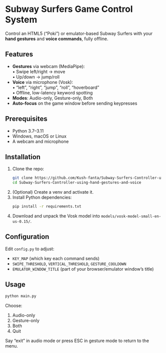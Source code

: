 
# Subway Surfers Game Control System

Control an HTML5 (“Poki”) or emulator-based Subway Surfers with your **hand gestures** and **voice commands**, fully offline.

## Features
- **Gestures** via webcam (MediaPipe):  
  • Swipe left/right → move  
  • Up/down → jump/roll  
- **Voice** via microphone (Vosk):  
  • “left”, “right”, “jump”, “roll”, “hoverboard”  
  • Offline, low-latency keyword spotting  
- **Modes**: Audio-only, Gesture-only, Both  
- **Auto-focus** on the game window before sending keypresses

## Prerequisites
- Python 3.7–3.11  
- Windows, macOS or Linux  
- A webcam and microphone  

## Installation
1. Clone the repo:  
   ```bash
   git clone https://github.com/Kush-fanta/Subway-Surfers-Controller-using-hand-gestures-and-voice.git
   cd Subway-Surfers-Controller-using-hand-gestures-and-voice
   ```
2. (Optional) Create a venv and activate it.  
3. Install Python dependencies:  
   ```bash
   pip install -r requirements.txt
   ```
4. Download and unpack the Vosk model into `models/vosk-model-small-en-us-0.15/`.

## Configuration
Edit `config.py` to adjust:
- `KEY_MAP` (which key each command sends)  
- `SWIPE_THRESHOLD`, `VERTICAL_THRESHOLD`, `GESTURE_COOLDOWN`  
- `EMULATOR_WINDOW_TITLE` (part of your browser/emulator window’s title)

## Usage
```bash
python main.py
```
Choose:
1. Audio-only  
2. Gesture-only  
3. Both  
4. Quit  

Say “exit” in audio mode or press ESC in gesture mode to return to the menu.


